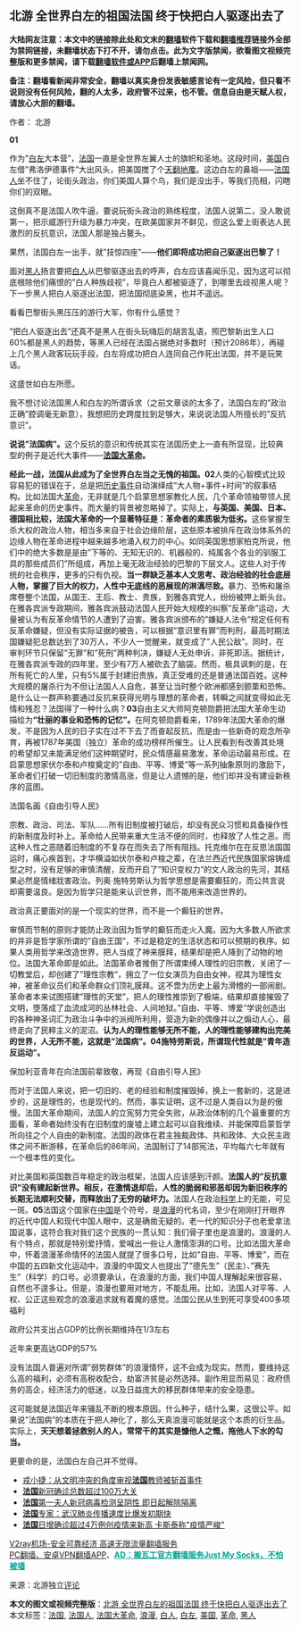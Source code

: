  <h2>北游 全世界白左的祖国法国 终于快把白人驱逐出去了</h2> <p class="notice"><b>大陆网友注意：本文中的链接除此处和文末的<a href="https://github.com/bannedbook/fanqiang" >翻墙</a>软件下载和<a href="https://github.com/killgcd/justmysocks/blob/master/README.md">翻墙推荐</a>链接外全部为禁网链接，未翻墙状态下打不开，请勿点击。此为文字版禁闻，欲看图文视频完整版和更多禁闻，请下载<a href="https://github.com/bannedbook/fanqiang">翻墙软件或APP</a>后翻墙上禁闻网。</p><p>备注：翻墙看新闻非常安全，翻墙以真实身份发表敏感言论有一定风险，但只看不说则没有任何风险，翻的人太多，政府管不过来，也不管。信息自由是天赋人权，请放心大胆的翻墙。</b></p>  <div class="entry"> <p>作者： 北游</p> <p><strong>01</strong></p> <p>作为&#8221;<a href="https://www.bannedbook.org/bnews/tag/%E7%99%BD%E5%B7%A6/" class="st_tag internal_tag" rel="tag" title="标签 白左 下的日志">白左</a>大本营&#8221;，<a href="https://www.bannedbook.org/bnews/tag/%e6%b3%95%e5%9b%bd/" class="st_tag internal_tag" rel="tag" title="标签 法国 下的日志">法国</a>一直是全世界左翼人士的旗帜和圣地。这段时间，<a href="https://www.bannedbook.org/bnews/tag/%e7%be%8e%e5%9b%bd/" class="st_tag internal_tag" rel="tag" title="标签 美国 下的日志">美国</a>白左借&#8221;弗洛伊德事件&#8221;大出风头，把美国搅了个<span class='wp_keywordlink'><a href="https://www.bannedbook.org/forum2/topic1242.html" title="天翻地覆慨而慷：记南开大学无产阶级文化大革命" target="_blank">天翻地覆</a></span>。这边白左的鼻祖——<a href="https://www.bannedbook.org/bnews/tag/%E6%B3%95%E5%9B%BD%E4%BA%BA/" class="st_tag internal_tag" rel="tag" title="标签 法国人 下的日志">法国人</a>坐不住了，论街头政治，你们美国人算个鸟，我们是没出手，等我们亮相，闪瞎你们的双眼。</p> <p>这倒真不是法国人吹牛逼，要说玩街头政治的熟练程度，法国人说第二，没人敢说第一，把示威游行升级为暴力冲突，在欧美国家并不鲜见，但这么爱上街表达人民激烈的反抗意识，法国人那是独占鳌头。</p> <p></p> <p>果然，法国白左一出手，就&#8221;技惊四座&#8221;——<strong>他们</strong><strong>即将成功把自己驱逐出巴黎了！</strong></p> <p>面对<a href="https://www.bannedbook.org/bnews/tag/%e9%bb%91%e4%ba%ba/" class="st_tag internal_tag" rel="tag" title="标签 黑人 下的日志">黑人</a>扬言要把<a href="https://www.bannedbook.org/bnews/tag/%E7%99%BD%E4%BA%BA/" class="st_tag internal_tag" rel="tag" title="标签 白人 下的日志">白人</a>从巴黎驱逐出去的呼声，白左应该喜闻乐见，因为这可以彻底根除他们痛恨的&#8221;白人种族歧视&#8221;，毕竟白人都被驱逐了，到哪里去歧视黑人呢？下一步黑人把白人驱逐出法国，把法国彻底染黑，也并不遥远。</p>  <p>看看巴黎街头黑压压的游行大军，你有什么感觉？</p> <p></p> <p>&#8220;把白人驱逐出去&#8221;还真不是黑人在街头玩嗨后的胡言乱语，照巴黎新出生人口60%都是黑人的趋势，等黑人已经在法国占据绝对多数时（预计2086年），再碰上几个黑人政客玩玩手段，白左将成功把白人连同自己作死出法国，并不是玩笑话。</p> <p>这盛世如白左所愿。</p> <p>我不想讨论法国黑人和白左的所谓诉求（之前文章谈的太多了，法国白左的&#8221;政治正确&#8221;腔调毫无新意），我想把历史跨度拉到足够大，来说说法国人所擅长的&#8221;反抗意识&#8221;。</p> <p><strong>说说&#8221;法国病&#8221;。</strong>这个反抗的意识和传统其实在法国历史上一直有所显现，比较典型的例子是近代大事件——<strong><a href="https://www.bannedbook.org/bnews/tag/%E6%B3%95%E5%9B%BD%E5%A4%A7%E9%9D%A9%E5%91%BD/" class="st_tag internal_tag" rel="tag" title="标签 法国大革命 下的日志">法国大革命</a>。</strong></p> <p><strong>经此一战，法国从此成为了全世界白左当之无愧的祖国。</strong><strong>02</strong>人类的心智模式比较容易犯的错误在于，总是把<span class='wp_keywordlink'><a href="https://www.bannedbook.org/forum33/" title="近代历史事件真相" target="_blank">历史事件</a></span>自动演绎成&#8221;大人物+事件+时间&#8221;的叙事结构。比如法国大<a href="https://www.bannedbook.org/bnews/tag/%e9%9d%a9%e5%91%bd/" class="st_tag internal_tag" rel="tag" title="标签 革命 下的日志">革命</a>，无非就是几个启蒙思想家教化人民，几个革命领袖带领人民起来革命的历史事件。而大量的背景被忽略掉了。实际上，<strong>与英国、美国、日本、德国相比较，法国大革命的一个显著特征是：革命者的素质极为低劣。</strong>这些掌握生杀大权的政治人物，相当多来自于社会边缘阶层，这些原本被排斥在政治体系外的边缘人物在革命进程中越来越多地涌入权力的中心。如同英国思想家柏克所说，他们中的绝大多数是是由&#8221;下等的、无知无识的、机器般的、纯属各个各业的驯服工具的那些成员们&#8221;所组成，再加上毫无政治经验的巴黎的下层文人。这些人对于传统的社会秩序，更多的只有仇视。<strong>当一群缺乏基本人文思考、政治经验的社会底层人物，掌握了巨大的权力，人性中无底线的恶展现的淋漓尽致。</strong>暴力、恐怖和屠杀席卷整个法国，从国王、王后、教士、贵族，到雅各宾党人，纷纷被押上断头台。在雅各宾派专政期间，雅各宾派鼓动法国人民开始大规模的纠察&#8221;反革命&#8221;运动，大量被认为有反革命情节的人遭到了迫害。雅各宾派颁布的&#8221;嫌疑人法令&#8221;规定任何有反革命嫌疑，但没有实际证据的被告，可以根据&#8221;意识里有罪&#8221;而判刑，最高时期法国嫌疑犯总数达到了30万人，不少人一觉醒来，就变成了&#8221;人民公敌&#8221;。同时，在审判环节只保留&#8221;无罪&#8221;和&#8221;死刑&#8221;两种判决，嫌疑人无处申诉，非死即活。据统计，在雅各宾派专政的四年里，至少有7万人被砍去了脑袋。然而，极具讽刺的是，在所有死亡的人里，只有5%属于封建旧贵族，真正受难的还是普通法国百姓。这种大规模的屠杀行为不但让法国人人自危，甚至让当时整个欧洲都感到颤栗和恐怖。是什么让一群声称要通过反抗来获得光明与理想的革命者，转瞬之间就变得如此无情和残忍？法国得了一种什么病？<strong>03</strong>自由主义大师阿克顿勋爵把法国大革命生动描绘为<strong>&#8220;壮丽的事业和恐怖的记忆&#8221;。</strong>在阿克顿勋爵看来，1789年法国大革命的爆发，不是因为人民的日子实在过不下去了而奋起反抗，而是由一些新奇的观念所孕育，再被1787年美国（独立）革命的成功榜样所催生。让人民看到有改善其处境的希望却又未能满足他们这种期望时，民众情感最易激发，革命运动最易形成。在启蒙思想家伏尔泰和卢梭奠定的&#8221;自由、平等、博爱&#8221;等一系列抽象原则的激励下，革命者们打破一切旧制度的激情高涨，但是让人遗憾的是，他们却并没有建设新秩序的蓝图。</p>  <p></p> <p>法国名画《自由引导人民》</p> <p>宗教、政治、司法、军队&#8230;&#8230;所有旧制度被打破后，却没有民众习惯和具备操作性的新制度及时补上。革命给人民带来重大生活不便的同时，也释放了人性之恶。而这种人性之恶随着旧制度的不复存在而失去了所有阻挡。托克维尔在在反思法国国运时，痛心疾首到，才华横溢如伏尔泰和卢梭之辈，在法兰西近代民族国家熔铸成型之时，没有足够的审慎清醒，反而开启了&#8221;知识变权力&#8221;的文人政治的先河，其结果必然是情绪戕害政治。列奥·施特劳斯认为哲学思想是需要癫狂的，而公共言说却需要温良。是因为哲学只是能来认识世界，而不能用来改造世界的。</p> <p>政治真正要面对的是一个现实的世界，而不是一个癫狂的世界。</p> <p>审慎而节制的原则才能防止政治因为哲学的癫狂而走火入魔。因为大多数人所欲求的并非是哲学家所谓的&#8221;自由王国&#8221;，不过是稳定的生活状态和可以预期的秩序。如果人类用哲学来改造世界，把人当成了神来膜拜，结果却是把人降到了动物的地位。法国大革命即是如此。法国革命者推倒了所谓束缚人理性的旧宗教，关闭了一切教堂后，却创建了&#8221;理性宗教&#8221;，拥立了一位女演员为自由女神，视其为理性女神，被革命议员们和革命群众们顶礼膜拜。这不啻为历史上最为滑稽的一部闹剧。革命者本来试图搭建&#8221;理性的天堂&#8221;，把人的理性推崇到了极端，结果却直接摧毁了文明，堕落成了血流成河的丛林社会、人间地狱。&#8221;自由、平等、博爱&#8221;学说创造出的各种神圣词汇为政治斗争中的派阀所利用，营造为新的偶像并以之煽动人心，最终走向了民粹主义的泥沼。<strong>认为人的理性能够无所不能，人的理性能够建构出完美的世界，人无所不能，这就是&#8221;法国病&#8221;。</strong><strong>04</strong><strong>施特劳斯说，所谓现代性就是&#8221;青年造反运动&#8221;。</strong></p> <p></p> <p>保加利亚青年在向法国前辈致敬，再现《自由引导人民》</p>  <p>而对于法国人来说，把一切旧的、老的经验和制度摧毁掉，换上一套新的，这是进步的，这是理性的，也是现代的。然而，事实证明，这不过是人类自以为是的傲慢。法国大革命期间，法国人的立宪努力完全失败，从政治体制的几个最重要的方面看，革命者始终没有在旧制度的废墟上建立起可以自我维续、并能保障启蒙哲学所向往之个人自由的新制度。法国的政体在君主独裁政体、共和政体、大众民主政体之间不断游移，在革命后的86年间，法国制订了14部宪法，平均每六七年就有一个根本性的变化。</p> <p>对比美国和英国数百年稳定的政治框架，法国人应该感到汗颜。<strong>法国人的&#8221;反抗意识&#8221;没有建起新世界。相反，在激情退却后，人性的脆弱和邪恶却因为新旧秩序的长期无法顺利交替，而释放出了无穷的破坏力。</strong>法国人在政治<span class='wp_keywordlink'><a href="https://www.bannedbook.org/forum11/topic309.html" title="禁片：“科学”的棍子" target="_blank">科学</a></span>上的无能，可见一斑。<strong>05</strong>法国这个国家在<span class='wp_keywordlink_affiliate'><a href="https://www.bannedbook.org/" title="中国" target="_blank">中国</a></span>是个符号，是<a href="https://www.bannedbook.org/bnews/tag/%e6%b5%aa%e6%bc%ab/" class="st_tag internal_tag" rel="tag" title="标签 浪漫 下的日志">浪漫</a>的代名词，至少在刚刚打开眼界的近代中国人和现代中国人眼中，这是确凿无疑的。老一代的知识分子也老爱拿法国说事，这符合我对我们这个民族的一贯认知：我们骨子里也是浪漫的。浪漫的人有个特点，那就是特别爱抒情，爱喊出一些让人激情澎湃的口号。比如法国大革命中，怀着浪漫革命情怀的法国人就提了很多口号，比如&#8221;自由、平等、博爱&#8221;，而在中国的五四新文化运动中，浪漫的中国文人也提出了&#8221;德先生&#8221;（民主）、&#8221;赛先生&#8221;（科学）的口号。必须要承认，在浪漫的方面，我们中国人理解起来很容易，自然也不遑多让。但是，浪漫也要用对地方，不能乱用。比如，法国人对平等、人权、公正这些观念的浪漫追求就有着魔的感觉。法国公民从生到死可享受400多项福利</p> <p>政府公共支出占GDP的比例长期维持在1/3左右</p> <p>近年来更高达GDP的57%</p> <p>没有法国人普遍对所谓&#8221;弱势群体&#8221;的浪漫情怀，这不会成为现实。然而，要维持这么高的福利，必须有高税收配合，劫富济贫是必然选择。副作用显而易见：政府债务的高企，经济活力的低迷，以及日益庞大的移民群体带来的安全隐患。</p> <p>这可能就是法国近年来骚乱不断的根本原因。什么种子，结什么果，这很公平。如果说&#8221;法国病&#8221;的本质在于把人神化了，那么天真浪漫可能就是这个本质的衍生品。实际上，<strong>天天想着拯救别人的人，常常干的其实是慷他人之慨，拖他人下水的勾当。</strong></p> <p>更要命的是，法国白左自己并不觉得。</p>  <ul class='op-related-articles' title='相关阅读'> <li><a href='https://www.bannedbook.org/bnews/baitai/20201025/1419770.html' target='_blank'>戎小捷：从文明冲突的角度审视<b>法国</b>教师被斩首事件</a></li> <li><a href='https://www.bannedbook.org/bnews/baitai/20201024/1419436.html' target='_blank'><b>法国</b>新冠确诊总数超过100万大关</a></li> <li><a href='https://www.bannedbook.org/bnews/baitai/20201024/1419434.html' target='_blank'><b>法国</b>第一夫人新冠病毒检测呈阴性 即日起解除隔离</a></li> <li><a href='https://www.bannedbook.org/bnews/worldnews/20201024/1419403.html' target='_blank'><b>法国</b>专家：武汉肺炎传播速度比爆发初期快</a></li> <li><a href='https://www.bannedbook.org/bnews/headline/20201023/1418662.html' target='_blank'><b>法国</b>日增确诊超过4万例创疫情来新高 卡斯泰称&quot;疫情严峻&quot;</a></li> </ul> <p class="texttj"> <a href="https://www.bannedbook.org/forum23/topic22702.html" target="_blank">V2ray机场-安全可靠经济 高速无限流量翻墙服务</a><br/> <a href="https://github.com/bannedbook/fanqiang/wiki/%E7%A6%81%E9%97%BB%E7%BD%91%E5%AE%89%E5%8D%93%E7%BF%BB%E5%A2%99%E6%96%B0%E9%97%BBAPP" target="_blank">PC翻墙、安卓VPN翻墙APP</a>、<span onclick="window.open('https://github.com/killgcd/justmysocks/blob/master/README.md')" style="font-weight:bold;color:#00A191;cursor:pointer;text-decoration:underline;outline:none">AD：搬瓦工官方翻墙服务Just My Socks，不怕被墙</span></p><p> 来源：北游独立<span class='wp_keywordlink_affiliate'><a href="https://www.bannedbook.org/bnews/comments/" title="新闻评论" target="_blank">评论</a></span> </p><a name='sharetosocial'></a>       <div><b>本文的图文或视频完整版</b>：<a href='https://www.bannedbook.org/bnews/comments/20201025/1419817.html'>北游 全世界白左的祖国法国 终于快把白人驱逐出去了</a></div>  </div><!--END ENTRY--> <div class="postfooter"> <div>本文标签：<a href="https://www.bannedbook.org/bnews/tag/%e6%b3%95%e5%9b%bd/" rel="tag">法国</a>, <a href="https://www.bannedbook.org/bnews/tag/%E6%B3%95%E5%9B%BD%E4%BA%BA/" rel="tag">法国人</a>, <a href="https://www.bannedbook.org/bnews/tag/%E6%B3%95%E5%9B%BD%E5%A4%A7%E9%9D%A9%E5%91%BD/" rel="tag">法国大革命</a>, <a href="https://www.bannedbook.org/bnews/tag/%e6%b5%aa%e6%bc%ab/" rel="tag">浪漫</a>, <a href="https://www.bannedbook.org/bnews/tag/%E7%99%BD%E4%BA%BA/" rel="tag">白人</a>, <a href="https://www.bannedbook.org/bnews/tag/%E7%99%BD%E5%B7%A6/" rel="tag">白左</a>, <a href="https://www.bannedbook.org/bnews/tag/%e7%be%8e%e5%9b%bd/" rel="tag">美国</a>, <a href="https://www.bannedbook.org/bnews/tag/%e9%9d%a9%e5%91%bd/" rel="tag">革命</a>, <a href="https://www.bannedbook.org/bnews/tag/%e9%bb%91%e4%ba%ba/" rel="tag">黑人</a></div>  </div><!--END POSTFOOTER--> 